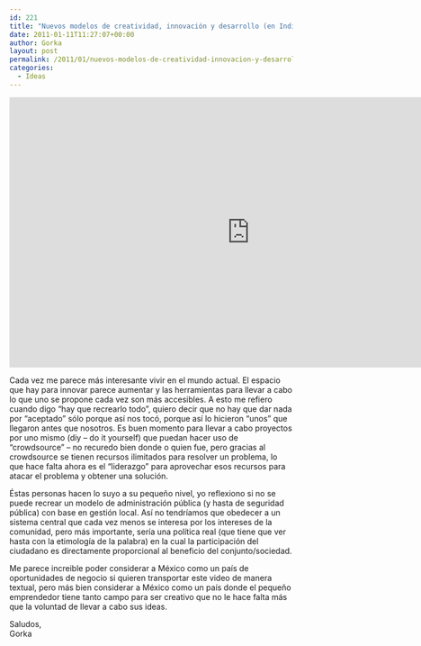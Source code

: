 ```yaml
---
id: 221
title: "Nuevos modelos de creatividad, innovación y desarrollo (en India)"
date: 2011-01-11T11:27:07+00:00
author: Gorka
layout: post
permalink: /2011/01/nuevos-modelos-de-creatividad-innovacion-y-desarrollo-en-india/
categories:
  - Ideas
---
```

<iframe src="https://embed.ted.com/talks/anil_gupta_india_s_hidden_hotbeds_of_invention" width="854px" height="480px" frameborder="0" scrolling="no" webkitAllowFullScreen mozallowfullscreen allowFullScreen></iframe>

Cada vez me parece más interesante vivir en el mundo actual. El espacio que hay para innovar parece aumentar y las herramientas para llevar a cabo lo que uno se propone cada vez son más accesibles. A esto me refiero cuando digo “hay que recrearlo todo”, quiero decir que no hay que dar nada por “aceptado” sólo porque así nos tocó, porque así lo hicieron “unos” que llegaron antes que nosotros. Es buen momento para llevar a cabo proyectos por uno mismo (diy – do it yourself) que puedan hacer uso de “crowdsource” – no recuredo bien donde o quien fue, pero gracias al crowdsource se tienen recursos ilimitados para resolver un problema, lo que hace falta ahora es el “liderazgo” para aprovechar esos recursos para atacar el problema y obtener una solución.

Éstas personas hacen lo suyo a su pequeño nivel, yo reflexiono si no se puede recrear un modelo de administración pública (y hasta de seguridad pública) con base en gestión local. Así no tendríamos que obedecer a un sistema central que cada vez menos se interesa por los intereses de la comunidad, pero más importante, sería una política real (que tiene que ver hasta con la etimología de la palabra) en la cual la participación del ciudadano es directamente proporcional al beneficio del conjunto/sociedad.

Me parece increible poder considerar a México como un país de oportunidades de negocio si quieren transportar este video de manera textual, pero más bien considerar a México como un país donde el pequeño emprendedor tiene tanto campo para ser creativo que no le hace falta más que la voluntad de llevar a cabo sus ideas.

Saludos,<br />
Gorka
